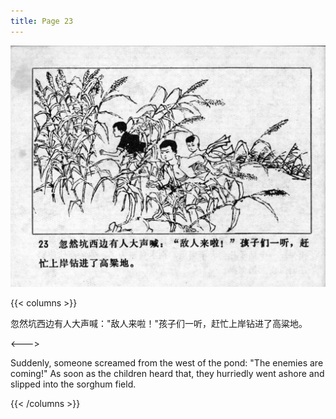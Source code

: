 ```yaml
---
title: Page 23
---
```


![niqiu page](./../../images/niqiu/seifert0397_nqkg_0027_023.jpg)

{{< columns >}}

忽然坑西边有人大声喊："敌人来啦！"孩子们一听，赶忙上岸钻进了高粱地。

<--->

Suddenly, someone screamed from the west of the pond: "The enemies are coming!" As soon as the children heard that, they hurriedly went ashore and slipped into the sorghum field.

{{< /columns >}}
